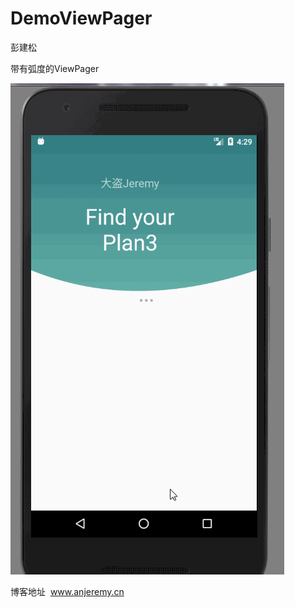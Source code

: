 # DemoViewPager

彭建松

带有弧度的ViewPager






![image](https://github.com/AnJeremy/DemoViewPager/blob/master/ArcViewPager.gif)


博客地址  www.anjeremy.cn

